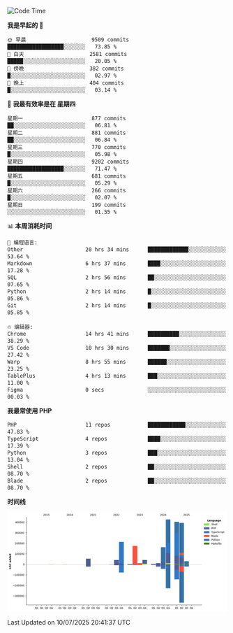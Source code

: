 <!--START_SECTION:waka-->
![Code Time](http://img.shields.io/badge/Code%20Time-3%2C800%20hrs%208%20mins-blue)

**我是早起的 🐤** 

```text
🌞 早晨                     9509 commits        ██████████████████░░░░░░░   73.85 % 
🌆 白天                     2581 commits        █████░░░░░░░░░░░░░░░░░░░░   20.05 % 
🌃 傍晚                     382 commits         █░░░░░░░░░░░░░░░░░░░░░░░░   02.97 % 
🌙 晚上                     404 commits         █░░░░░░░░░░░░░░░░░░░░░░░░   03.14 % 
```
📅 **我最有效率是在 星期四** 

```text
星期一                      877 commits         ██░░░░░░░░░░░░░░░░░░░░░░░   06.81 % 
星期二                      881 commits         ██░░░░░░░░░░░░░░░░░░░░░░░   06.84 % 
星期三                      770 commits         █░░░░░░░░░░░░░░░░░░░░░░░░   05.98 % 
星期四                      9202 commits        ██████████████████░░░░░░░   71.47 % 
星期五                      681 commits         █░░░░░░░░░░░░░░░░░░░░░░░░   05.29 % 
星期六                      266 commits         █░░░░░░░░░░░░░░░░░░░░░░░░   02.07 % 
星期日                      199 commits         ░░░░░░░░░░░░░░░░░░░░░░░░░   01.55 % 
```


📊 **本周消耗时间** 

```text
💬 编程语言: 
Other                    20 hrs 34 mins      █████████████░░░░░░░░░░░░   53.64 % 
Markdown                 6 hrs 37 mins       ████░░░░░░░░░░░░░░░░░░░░░   17.28 % 
SQL                      2 hrs 56 mins       ██░░░░░░░░░░░░░░░░░░░░░░░   07.65 % 
Python                   2 hrs 14 mins       █░░░░░░░░░░░░░░░░░░░░░░░░   05.86 % 
Git                      2 hrs 14 mins       █░░░░░░░░░░░░░░░░░░░░░░░░   05.85 % 

🔥 编辑器: 
Chrome                   14 hrs 41 mins      ██████████░░░░░░░░░░░░░░░   38.29 % 
VS Code                  10 hrs 30 mins      ███████░░░░░░░░░░░░░░░░░░   27.42 % 
Warp                     8 hrs 55 mins       ██████░░░░░░░░░░░░░░░░░░░   23.25 % 
TablePlus                4 hrs 13 mins       ███░░░░░░░░░░░░░░░░░░░░░░   11.00 % 
Figma                    0 secs              ░░░░░░░░░░░░░░░░░░░░░░░░░   00.03 % 
```

**我最常使用 PHP** 

```text
PHP                      11 repos            ████████████░░░░░░░░░░░░░   47.83 % 
TypeScript               4 repos             ████░░░░░░░░░░░░░░░░░░░░░   17.39 % 
Python                   3 repos             ███░░░░░░░░░░░░░░░░░░░░░░   13.04 % 
Shell                    2 repos             ██░░░░░░░░░░░░░░░░░░░░░░░   08.70 % 
Blade                    2 repos             ██░░░░░░░░░░░░░░░░░░░░░░░   08.70 % 
```



**时间线**

![Lines of Code chart](https://raw.githubusercontent.com/abrahamgreyson/abrahamgreyson/main/assets/bar_graph.png)


 Last Updated on 10/07/2025 20:41:37 UTC
<!--END_SECTION:waka-->
